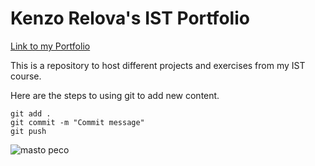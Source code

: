 # Kenzo Relova's IST Portfolio

[Link to my Portfolio](https://github.com/brightburst641/ist-portfolio-kenzo)

This is a repository to host different projects and exercises from my IST course.

Here are the steps to using git to add new content.

```
git add .
git commit -m "Commit message"
git push
```

![masto peco](https://yt3.googleusercontent.com/CeKLx-KyvC-R_12s9_zZq3RZiCoJ_Q5sP1SAxp4Mh04XTdCSGCcjKRO3OLp3n8oE-ZC8ZfBOiA=s900-c-k-c0x00ffffff-no-rj)
